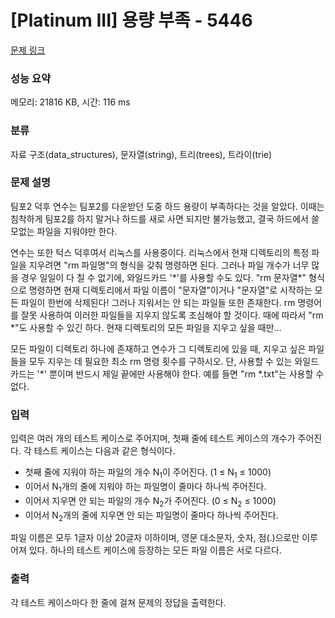 # [Platinum III] 용량 부족 - 5446 

[문제 링크](https://www.acmicpc.net/problem/5446) 

### 성능 요약

메모리: 21816 KB, 시간: 116 ms

### 분류

자료 구조(data_structures), 문자열(string), 트리(trees), 트라이(trie)

### 문제 설명

<p>팀포2 덕후 연수는 팀포2를 다운받던 도중 하드 용량이 부족하다는 것을 알았다. 이때는 침착하게 팀포2를 하지 말거나 하드를 새로 사면 되지만 불가능했고, 결국 하드에서 쓸모없는 파일을 지워야만 한다.</p>

<p>연수는 또한 턱스 덕후여서 리눅스를 사용중이다. 리눅스에서 현재 디렉토리의 특정 파일을 지우려면 "rm 파일명"의 형식을 갖춰 명령하면 된다. 그러나 파일 개수가 너무 많을 경우 일일이 다 칠 수 없기에, 와일드카드 '*'를 사용할 수도 있다. "rm 문자열*" 형식으로 명령하면 현재 디렉토리에서 파일 이름이 "문자열"이거나 "문자열"로 시작하는 모든 파일이 한번에 삭제된다! 그러나 지워서는 안 되는 파일들 또한 존재한다. rm 명령어를 잘못 사용하여 이러한 파일들을 지우지 않도록 조심해야 할 것이다. 때에 따라서 "rm *"도 사용할 수 있긴 하다. 현재 디렉토리의 모든 파일을 지우고 싶을 때만...</p>

<p>모든 파일이 디렉토리 하나에 존재하고 연수가 그 디렉토리에 있을 때, 지우고 싶은 파일들을 모두 지우는 데 필요한 최소 rm 명령 횟수를 구하시오. 단, 사용할 수 있는 와일드카드는 '*' 뿐이며 반드시 제일 끝에만 사용해야 한다. 예를 들면 "rm *.txt"는 사용할 수 없다.</p>

### 입력 

 <p>입력은 여러 개의 테스트 케이스로 주어지며, 첫째 줄에 테스트 케이스의 개수가 주어진다. 각 테스트 케이스는 다음과 같은 형식이다.</p>

<ul>
	<li>첫째 줄에 지워야 하는 파일의 개수 N<sub>1</sub>이 주어진다. (1 ≤ N<sub>1</sub> ≤ 1000)</li>
	<li>이어서 N<sub>1</sub>개의 줄에 지워야 하는 파일명이 줄마다 하나씩 주어진다.</li>
	<li>이어서 지우면 안 되는 파일의 개수 N<sub>2</sub>가 주어진다. (0 ≤ N<sub>2</sub> ≤ 1000)</li>
	<li>이어서 N<sub>2</sub>개의 줄에 지우면 안 되는 파일명이 줄마다 하나씩 주어진다.</li>
</ul>

<p>파일 이름은 모두 1글자 이상 20글자 이하이며, 영문 대소문자, 숫자, 점(.)으로만 이루어져 있다. 하나의 테스트 케이스에 등장하는 모든 파일 이름은 서로 다르다.</p>

### 출력 

 <p>각 테스트 케이스마다 한 줄에 걸쳐 문제의 정답을 출력한다.</p>

